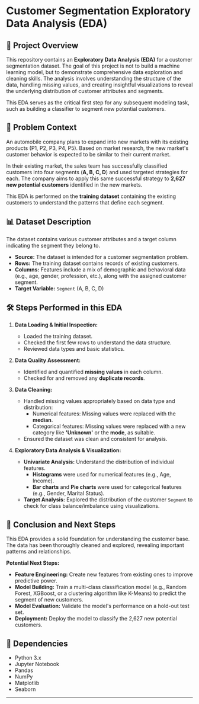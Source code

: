 # Customer Segmentation Exploratory Data Analysis (EDA)

## 📖 Project Overview

This repository contains an **Exploratory Data Analysis (EDA)** for a customer segmentation dataset. The goal of this project is not to build a machine learning model, but to demonstrate comprehensive data exploration and cleaning skills. The analysis involves understanding the structure of the data, handling missing values, and creating insightful visualizations to reveal the underlying distribution of customer attributes and segments.

This EDA serves as the critical first step for any subsequent modeling task, such as building a classifier to segment new potential customers.

## 🧩 Problem Context

An automobile company plans to expand into new markets with its existing products (P1, P2, P3, P4, P5). Based on market research, the new market's customer behavior is expected to be similar to their current market.

In their existing market, the sales team has successfully classified customers into four segments (**A, B, C, D**) and used targeted strategies for each. The company aims to apply this same successful strategy to **2,627 new potential customers** identified in the new markets.

This EDA is performed on the **training dataset** containing the existing customers to understand the patterns that define each segment.

## 📊 Dataset Description

The dataset contains various customer attributes and a target column indicating the segment they belong to.

*   **Source:** The dataset is intended for a customer segmentation problem.
*   **Rows:** The training dataset contains records of existing customers.
*   **Columns:** Features include a mix of demographic and behavioral data (e.g., age, gender, profession, etc.), along with the assigned customer segment.
*   **Target Variable:** `Segment` (A, B, C, D)

## 🛠️ Steps Performed in this EDA

1.  **Data Loading & Initial Inspection:**
    *   Loaded the training dataset.
    *   Checked the first few rows to understand the data structure.
    *   Reviewed data types and basic statistics.

2.  **Data Quality Assessment:**
    *   Identified and quantified **missing values** in each column.
    *   Checked for and removed any **duplicate records**.

3.  **Data Cleaning:**
    *   Handled missing values appropriately based on data type and distribution:
        *   Numerical features: Missing values were replaced with the **median**.
        *   Categorical features: Missing values were replaced with a new category like **'Unknown'** or the **mode**, as suitable.
    *   Ensured the dataset was clean and consistent for analysis.

4.  **Exploratory Data Analysis & Visualization:**
    *   **Univariate Analysis:** Understand the distribution of individual features.
        *   **Histograms** were used for numerical features (e.g., Age, Income).
        *   **Bar charts** and **Pie charts** were used for categorical features (e.g., Gender, Marital Status).
    *   **Target Analysis:** Explored the distribution of the customer `Segment` to check for class balance/imbalance using visualizations.

## 🔮 Conclusion and Next Steps

This EDA provides a solid foundation for understanding the customer base. The data has been thoroughly cleaned and explored, revealing important patterns and relationships.

**Potential Next Steps:**
*   **Feature Engineering:** Create new features from existing ones to improve predictive power.
*   **Model Building:** Train a multi-class classification model (e.g., Random Forest, XGBoost, or a clustering algorithm like K-Means) to predict the segment of new customers.
*   **Model Evaluation:** Validate the model's performance on a hold-out test set.
*   **Deployment:** Deploy the model to classify the 2,627 new potential customers.

## 📝 Dependencies

*   Python 3.x
*   Jupyter Notebook
*   Pandas
*   NumPy
*   Matplotlib
*   Seaborn


---

